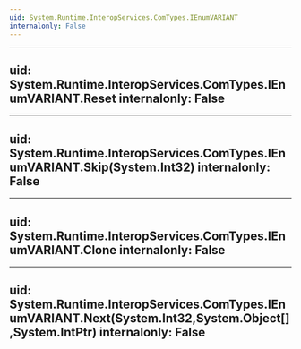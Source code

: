 ```yaml
---
uid: System.Runtime.InteropServices.ComTypes.IEnumVARIANT
internalonly: False
---
```


---
uid: System.Runtime.InteropServices.ComTypes.IEnumVARIANT.Reset
internalonly: False
---

---
uid: System.Runtime.InteropServices.ComTypes.IEnumVARIANT.Skip(System.Int32)
internalonly: False
---

---
uid: System.Runtime.InteropServices.ComTypes.IEnumVARIANT.Clone
internalonly: False
---

---
uid: System.Runtime.InteropServices.ComTypes.IEnumVARIANT.Next(System.Int32,System.Object[],System.IntPtr)
internalonly: False
---
